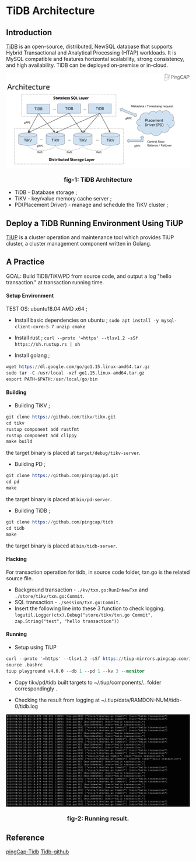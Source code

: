 # TiDB Architecture

## Introduction 
[TiDB](https://docs.pingcap.com/tidb/stable) is an open-source, distributed, NewSQL database that supports Hybrid Transactional and Analytical Processing (HTAP) workloads. It is MySQL compatible and features horizontal scalability, strong consistency, and high availability. TiDB can be deployed on-premise or in-cloud.

<img align="center" src="/images/TiDB-01-Arch.png">
<h3 style="text-align: center;">fig-1: TiDB Architecture</h3>

* TiDB - Database storage ;
* TiKV - key/value memory cache server ;
* PD(Placement Driver) - manage and schedule the TiKV cluster ;

## Deploy a TiDB Running Environment Using TiUP

[TiUP](https://docs.pingcap.com/tidb/stable/production-deployment-using-tiup) is a cluster operation and maintenance tool which provides TiUP cluster, a cluster management component written in Golang. 

## A Practice 
GOAL: Build TiDB/TiKV/PD from source code, and output a log "hello transaction." at transaction running time.

#### Setup Environment
TEST OS: ubuntu18.04 AMD x64 ;
* Install basic dependencies on ubuntu ;
`sudo apt install -y mysql-client-core-5.7 unzip cmake`

* Install rust ;
`curl --proto '=https' --tlsv1.2 -sSf https://sh.rustup.rs | sh`

* Install golang ;
```s
wget https://dl.google.com/go/go1.15.linux-amd64.tar.gz
sudo tar -C /usr/local -xzf go1.15.linux-amd64.tar.gz 
export PATH=$PATH:/usr/local/go/bin
```

#### Building 
* Building TiKV ;
```s
git clone https://github.com/tikv/tikv.git
cd tikv
rustup component add rustfmt
rustup component add clippy
make build
```
the target binary is placed at `target/debug/tikv-server`.

* Building PD ;
```s
git clone https://github.com/pingcap/pd.git
cd pd
make
```
the target binary is placed at `bin/pd-server`.

* Building TiDB ;
```s
git clone https://github.com/pingcap/tidb
cd tidb
make
```
the target binary is placed at `bin/tidb-server`.

#### Hacking 
For transaction operation for tidb, in source code folder, txn.go is the related source file.
* Background transaction - `./kv/txn.go:RunInNewTxn` and `./store/tikv/txn.go:Commit`.
* SQL transaction - `./session/txn.go:Commit`.
* Insert the following line into these 3 function to check logging.
`logutil.Logger(ctx).Debug("store/tikv/txn.go Commit", zap.String("test", "hello transaction"))`


#### Running 
* Setup using TiUP
```s
curl --proto '=https' --tlsv1.2 -sSf https://tiup-mirrors.pingcap.com/install.sh | sh
source .bashrc
tiup playground v4.0.0 --db 1 --pd 1 --kv 3 --monitor
```

* Copy tikv/pd/tidb built targets to ~/.tiup/components/.. folder correspondingly .

* Checking the result from logging at ~/.tiup/data/RAMDON-NUM/tidb-0/tidb.log

<img align="center" src="/images/TiDB-01-result.png">
<h3 style="text-align: center;">fig-2: Running result.</h3>


## Reference
[pingCap-Tidb](https://docs.pingcap.com/tidb/stable)
[Tidb-github](https://github.com/pingcap/tidb)


